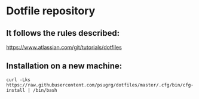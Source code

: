 # Dotfile repository

## It follows the rules described:
https://www.atlassian.com/git/tutorials/dotfiles
	
## Installation on a new machine: 
```
curl -Lks https://raw.githubusercontent.com/psugrg/dotfiles/master/.cfg/bin/cfg-install | /bin/bash
```

